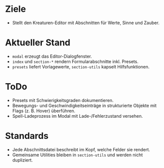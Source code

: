 # Ziele
- Stellt den Kreaturen-Editor mit Abschnitten für Werte, Sinne und Zauber.

# Aktueller Stand
- `modal` erzeugt das Editor-Dialogfenster.
- `index` und `section-*` rendern Formularabschnitte inkl. Presets.
- `presets` liefert Vorlagewerte, `section-utils` kapselt Hilfsfunktionen.

# ToDo
- Presets mit Schwierigkeitsgraden dokumentieren.
- Bewegungs- und Geschwindigkeitseinträge in strukturierte Objekte mit Flags (z. B. Hover) überführen.
- Spell-Ladeprozess im Modal mit Lade-/Fehlerzustand versehen.

# Standards
- Jede Abschnittsdatei beschreibt im Kopf, welche Felder sie rendert.
- Gemeinsame Utilities bleiben in `section-utils` und werden nicht dupliziert.
